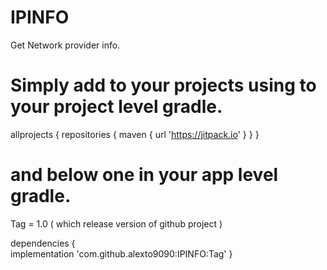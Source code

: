 # IPINFO
Get Network provider info.



# Simply add to your projects using to your project level gradle. 

allprojects {
    repositories { 
			maven { url 'https://jitpack.io' }
		}
	}

# and below one in your app level gradle.

 Tag = 1.0 ( which release version of github project )

 dependencies {  
			implementation 'com.github.alexto9090:IPINFO:Tag'
}

